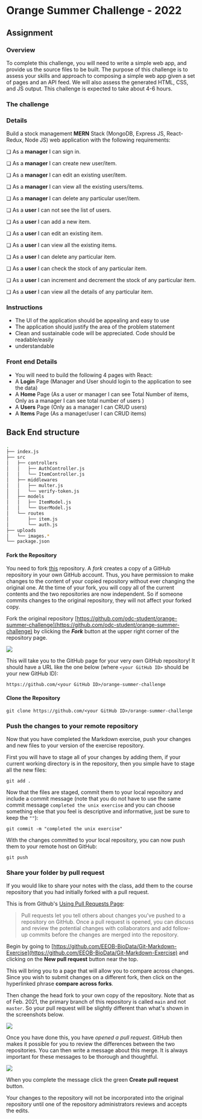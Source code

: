 # Orange Summer Challenge - 2022

## Assignment

### Overview

To complete this challenge, you will need to write a simple web app, and provide us the source files to be built.
The purpose of this challenge is to assess your skills and approach to composing a simple web app given a set of pages and an API feed.
We will also assess the generated HTML, CSS, and JS output.
This challenge is expected to take about 4-6 hours.

### The challenge

### Details

Build a stock management **MERN** Stack (MongoDB, Express JS, React-Redux, Node JS) web
application with the following requirements:

❏ As a **manager** I can sign in.

❏ As a **manager** I can create new user/item.

❏ As a **manager** I can edit an existing user/item.

❏ As a **manager** I can view all the existing users/items.

❏ As a **manager** I can delete any particular user/item.

❏ As a **user** I can not see the list of users.

❏ As a **user** I can add a new item.

❏ As a **user** I can edit an existing item.

❏ As a **user** I can view all the existing items.

❏ As a **user** I can delete any particular item.

❏ As a **user** I can check the stock of any particular item.

❏ As a **user** I can increment and decrement the stock of any particular item.

❏ As a **user** I can view all the details of any particular item.

### Instructions

- The UI of the application should be appealing and easy to use
- The application should justify the area of the problem statement
- Clean and sustainable code will be appreciated. Code should be readable/easily
- understandable

### Front end Details

- You will need to build the following 4 pages with React:
- A **Login** Page (Manager and User should login to the application to see the data)
- A **Home** Page (As a user or manager I can see Total Number of items, Only as a manager I can see total number of users )
- A **Users** Page (Only as a manager I can CRUD users)
- A **Items** Page (As a manager/user I can CRUD items)

## Back End structure

```sh
.
├── index.js
├── src
│   ├── controllers
│   │   ├── AuthController.js
│   │   └── ItemController.js
│   ├── middlewares
│   │   ├── multer.js
│   │   └── verify-token.js
│   ├── models
│   │   ├── ItemModel.js
│   │   └── UserModel.js
│   └── routes
│       ├── item.js
│       └── auth.js
├── uploads
│   └── images.*
└── package.json
```

#### Fork the Repository

You need to fork [this](https://github.com/odc-student/orange-summer-challenge) repository.
A _fork_ creates a copy of a GitHub repository in your own GitHub account. Thus, you have permission to make changes to the content of your copied repository without ever changing the original one. At the time of your fork, you will copy all of the current contents and the two repositories are now independent. So if someone commits changes to the original repository, they will not affect your forked copy.

Fork the original repository [https://github.com/odc-student/orange-summer-challenge](https://github.com/odc-student/orange-summer-challenge) by clicking the **_Fork_** button at the upper right corner of the repository page.

<img src="https://help.github.com/assets/images/help/repository/fork_button.jpg">

This will take you to the GitHub page for your very own GitHub repository! It should have a URL like the one below (where `<your GitHub ID>` should be your new GitHub ID):

```
https://github.com/<your GitHub ID>/orange-summer-challenge
```

#### Clone the Repository

```
git clone https://github.com/<your GitHub ID>/orange-summer-challenge
```

### Push the changes to your remote repository

Now that you have completed the Markdown exercise, push your changes and new files to your version of the exercise repository.

First you will have to stage all of your changes by adding them, if your current working directory is in the repository, then you simple have to stage all the new files:

```
git add .
```

Now that the files are staged, commit them to your local repository and include a commit message (note that you do not have to use the same commit message `completed the unix exercise` and you can choose something else that you feel is descriptive and informative, just be sure to keep the `""`):

```
git commit -m "completed the unix exercise"
```

With the changes committed to your local repository, you can now push them to your remote host on GitHub:

```
git push
```

### Share your folder by pull request

If you would like to share your notes with the class, add them to the course repository that you had initially forked with a pull request.

This is from Github's [Using Pull Requests Page](https://help.github.com/articles/about-pull-requests/):

> Pull requests let you tell others about changes you've pushed to a repository on GitHub. Once a pull request is opened, you can discuss and review the potential changes with collaborators and add follow-up commits before the changes are merged into the repository.

Begin by going to [https://github.com/EEOB-BioData/Git-Markdown-Exercise](https://github.com/EEOB-BioData/Git-Markdown-Exercise) and clicking on the **New pull request** button near the top.

This will bring you to a page that will allow you to compare across changes. Since you wish to submit changes on a different fork, then click on the hyperlinked phrase **compare across forks**.

Then change the head fork to your own copy of the repository. Note that as of Feb. 2021, the primary branch of this repository is called `main` and not `master`. So your pull request will be slightly different than what's shown in the screenshots below.

![](images/screen-shot-pull-req.png)

Once you have done this, you have _opened a pull request_. GitHub then makes it possible for you to review the differences between the two repositories. You can then write a message about this merge. It is always important for these messages to be thorough and thoughtful.

![](images/screen-shot-pull-req2.png)

When you complete the message click the green **Create pull request** button.

Your changes to the repository will not be incorporated into the original repository until one of the repository administrators reviews and accepts the edits.
